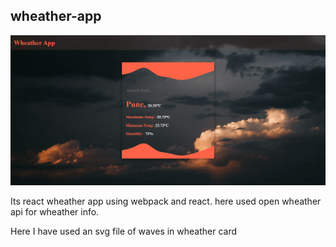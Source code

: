 ## wheather-app

![](src/images/wheather-app.png)

 Its react wheather app using webpack and react. 
here used open wheather api for wheather info.

Here I have used an svg file of waves in wheather card
